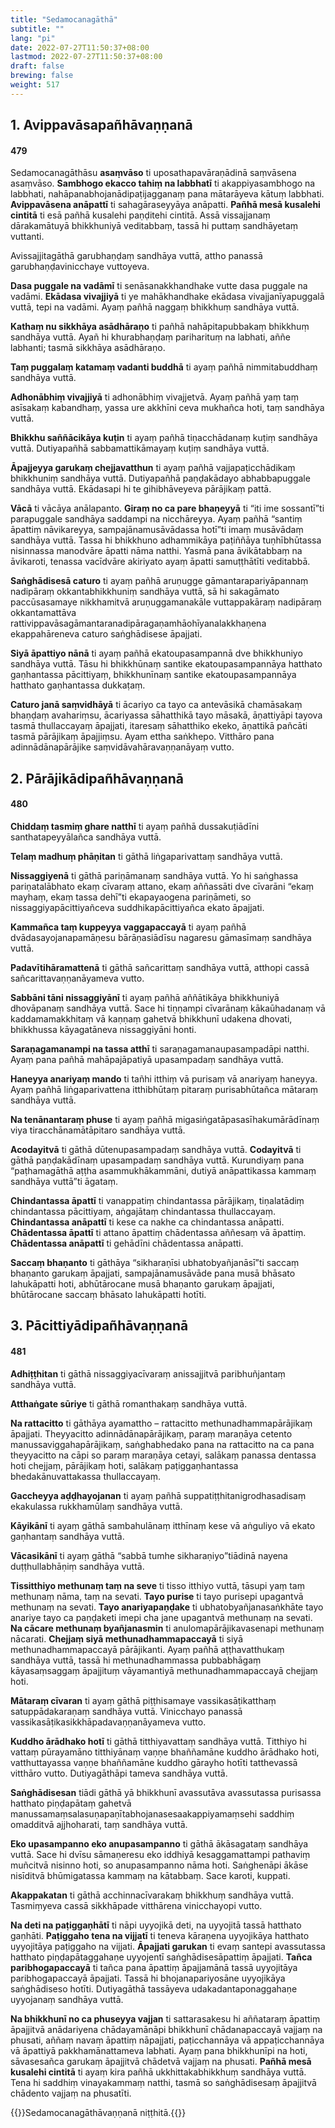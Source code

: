 ```yaml
---
title: "Sedamocanagāthā"
subtitle: ""
lang: "pi"
date: 2022-07-27T11:50:37+08:00
lastmod: 2022-07-27T11:50:37+08:00
draft: false
brewing: false
weight: 517
---
```


## 1. Avippavāsapañhāvaṇṇanā

#### 479

Sedamocanagāthāsu **asaṃvāso** ti uposathapavāraṇādinā saṃvāsena asaṃvāso. **Sambhogo ekacco tahiṃ na labbhatī** ti akappiyasambhogo na labbhati, nahāpanabhojanādipaṭijagganaṃ pana mātarāyeva kātuṃ labbhati. **Avippavāsena anāpattī** ti sahagāraseyyāya anāpatti. **Pañhā mesā kusalehi cintitā** ti esā pañhā kusalehi paṇḍitehi cintitā. Assā vissajjanaṃ dārakamātuyā bhikkhuniyā veditabbaṃ, tassā hi puttaṃ sandhāyetaṃ vuttanti.

Avissajjitagāthā garubhaṇḍaṃ sandhāya vuttā, attho panassā garubhaṇḍavinicchaye vuttoyeva.

**Dasa puggale na vadāmī** ti senāsanakkhandhake vutte dasa puggale na vadāmi. **Ekādasa vivajjiyā** ti ye mahākhandhake ekādasa vivajjanīyapuggalā vuttā, tepi na vadāmi. Ayaṃ pañhā naggaṃ bhikkhuṃ sandhāya vuttā.

**Kathaṃ nu sikkhāya asādhāraṇo** ti pañhā nahāpitapubbakaṃ bhikkhuṃ sandhāya vuttā. Ayañ hi khurabhaṇḍaṃ pariharituṃ na labhati, aññe labhanti; tasmā sikkhāya asādhāraṇo.

**Taṃ puggalaṃ katamaṃ vadanti buddhā** ti ayaṃ pañhā nimmitabuddhaṃ sandhāya vuttā.

**Adhonābhiṃ vivajjiyā** ti adhonābhiṃ vivajjetvā. Ayaṃ pañhā yaṃ taṃ asīsakaṃ kabandhaṃ, yassa ure akkhīni ceva mukhañca hoti, taṃ sandhāya vuttā.

**Bhikkhu saññācikāya kuṭin** ti ayaṃ pañhā tiṇacchādanaṃ kuṭiṃ sandhāya vuttā. Dutiyapañhā sabbamattikāmayaṃ kuṭiṃ sandhāya vuttā.

**Āpajjeyya garukaṃ chejjavatthun** ti ayaṃ pañhā vajjapaṭicchādikaṃ bhikkhuniṃ sandhāya vuttā. Dutiyapañhā paṇḍakādayo abhabbapuggale sandhāya vuttā. Ekādasapi hi te gihibhāveyeva pārājikaṃ pattā.

**Vācā** ti vācāya anālapanto. **Giraṃ no ca pare bhaṇeyyā** ti “iti ime sossantī”ti parapuggale sandhāya saddampi na nicchāreyya. Ayaṃ pañhā “santiṃ āpattiṃ nāvikareyya, sampajānamusāvādassa hotī”ti imaṃ musāvādaṃ sandhāya vuttā. Tassa hi bhikkhuno adhammikāya paṭiññāya tuṇhībhūtassa nisinnassa manodvāre āpatti nāma natthi. Yasmā pana āvikātabbaṃ na āvikaroti, tenassa vacīdvāre akiriyato ayaṃ āpatti samuṭṭhātīti veditabbā.

**Saṅghādisesā caturo** ti ayaṃ pañhā aruṇugge gāmantarapariyāpannaṃ nadipāraṃ okkantabhikkhuniṃ sandhāya vuttā, sā hi sakagāmato paccūsasamaye nikkhamitvā aruṇuggamanakāle vuttappakāraṃ nadipāraṃ okkantamattāva rattivippavāsagāmantaranadipāragaṇamhāohīyanalakkhaṇena ekappahāreneva caturo saṅghādisese āpajjati.

**Siyā āpattiyo nānā** ti ayaṃ pañhā ekatoupasampannā dve bhikkhuniyo sandhāya vuttā. Tāsu hi bhikkhūnaṃ santike ekatoupasampannāya hatthato gaṇhantassa pācittiyaṃ, bhikkhunīnaṃ santike ekatoupasampannāya hatthato gaṇhantassa dukkaṭaṃ.

**Caturo janā saṃvidhāyā** ti ācariyo ca tayo ca antevāsikā chamāsakaṃ bhaṇḍaṃ avahariṃsu, ācariyassa sāhatthikā tayo māsakā, āṇattiyāpi tayova tasmā thullaccayaṃ āpajjati, itaresaṃ sāhatthiko ekeko, āṇattikā pañcāti tasmā pārājikaṃ āpajjiṃsu. Ayam ettha saṅkhepo. Vitthāro pana adinnādānapārājike saṃvidāvahāravaṇṇanāyaṃ vutto.

## 2. Pārājikādipañhāvaṇṇanā

#### 480

**Chiddaṃ tasmiṃ ghare natthī** ti ayaṃ pañhā dussakuṭiādīni santhatapeyyālañca sandhāya vuttā.

**Telaṃ madhuṃ phāṇitan** ti gāthā liṅgaparivattaṃ sandhāya vuttā.

**Nissaggiyenā** ti gāthā pariṇāmanaṃ sandhāya vuttā. Yo hi saṅghassa pariṇatalābhato ekaṃ cīvaraṃ attano, ekaṃ aññassāti dve cīvarāni “ekaṃ mayhaṃ, ekaṃ tassa dehī”ti ekapayaogena pariṇāmeti, so nissaggiyapācittiyañceva suddhikapācittiyañca ekato āpajjati.

**Kammañca taṃ kuppeyya vaggapaccayā** ti ayaṃ pañhā dvādasayojanapamāṇesu bārāṇasiādīsu nagaresu gāmasīmaṃ sandhāya vuttā.

**Padavītihāramattenā** ti gāthā sañcarittaṃ sandhāya vuttā, atthopi cassā sañcarittavaṇṇanāyameva vutto.

**Sabbāni tāni nissaggiyānī** ti ayaṃ pañhā aññātikāya bhikkhuniyā dhovāpanaṃ sandhāya vuttā. Sace hi tiṇṇampi cīvarānaṃ kākaūhadanaṃ vā kaddamamakkhitaṃ vā kaṇṇaṃ gahetvā bhikkhunī udakena dhovati, bhikkhussa kāyagatāneva nissaggiyāni honti.

**Saraṇagamanampi na tassa atthī** ti saraṇagamanaupasampadāpi natthi. Ayaṃ pana pañhā mahāpajāpatiyā upasampadaṃ sandhāya vuttā.

**Haneyya anariyaṃ mando** ti tañhi itthiṃ vā purisaṃ vā anariyaṃ haneyya. Ayaṃ pañhā liṅgaparivattena itthibhūtaṃ pitaraṃ purisabhūtañca mātaraṃ sandhāya vuttā.

**Na tenānantaraṃ phuse** ti ayaṃ pañhā migasiṅgatāpasasīhakumārādīnaṃ viya tiracchānamātāpitaro sandhāya vuttā.

**Acodayitvā** ti gāthā dūtenupasampadaṃ sandhāya vuttā. **Codayitvā** ti gāthā paṇḍakādīnaṃ upasampadaṃ sandhāya vuttā. Kurundiyaṃ pana “paṭhamagāthā aṭṭha asammukhākammāni, dutiyā anāpattikassa kammaṃ sandhāya vuttā”ti āgataṃ.

**Chindantassa āpattī** ti vanappatiṃ chindantassa pārājikaṃ, tiṇalatādiṃ chindantassa pācittiyaṃ, aṅgajātaṃ chindantassa thullaccayaṃ. **Chindantassa anāpattī** ti kese ca nakhe ca chindantassa anāpatti. **Chādentassa āpattī** ti attano āpattiṃ chādentassa aññesaṃ vā āpattiṃ. **Chādentassa anāpattī** ti gehādīni chādentassa anāpatti.

**Saccaṃ bhaṇanto** ti gāthāya “sikharaṇīsi ubhatobyañjanāsī”ti saccaṃ bhaṇanto garukaṃ āpajjati, sampajānamusāvāde pana musā bhāsato lahukāpatti hoti, abhūtārocane musā bhaṇanto garukaṃ āpajjati, bhūtārocane saccaṃ bhāsato lahukāpatti hotīti.

## 3. Pācittiyādipañhāvaṇṇanā

#### 481

**Adhiṭṭhitan** ti gāthā nissaggiyacīvaraṃ anissajjitvā paribhuñjantaṃ sandhāya vuttā.

**Atthaṅgate sūriye** ti gāthā romanthakaṃ sandhāya vuttā.

**Na rattacitto** ti gāthāya ayamattho – rattacitto methunadhammapārājikaṃ āpajjati. Theyyacitto adinnādānapārājikaṃ, paraṃ maraṇāya cetento manussaviggahapārājikaṃ, saṅghabhedako pana na rattacitto na ca pana theyyacitto na cāpi so paraṃ maraṇāya cetayi, salākaṃ panassa dentassa hoti chejjaṃ, pārājikaṃ hoti, salākaṃ paṭiggaṇhantassa bhedakānuvattakassa thullaccayaṃ.

**Gaccheyya aḍḍhayojanan** ti ayaṃ pañhā suppatiṭṭhitanigrodhasadisaṃ ekakulassa rukkhamūlaṃ sandhāya vuttā.

**Kāyikānī** ti ayaṃ gāthā sambahulānaṃ itthīnaṃ kese vā aṅguliyo vā ekato gaṇhantaṃ sandhāya vuttā.

**Vācasikānī** ti ayaṃ gāthā “sabbā tumhe sikharaṇiyo”tiādinā nayena duṭṭhullabhāṇiṃ sandhāya vuttā.

**Tissitthiyo methunaṃ taṃ na seve** ti tisso itthiyo vuttā, tāsupi yaṃ taṃ methunaṃ nāma, taṃ na sevati. **Tayo purise** ti tayo purisepi upagantvā methunaṃ na sevati. **Tayo anariyapaṇḍake** ti ubhatobyañjanasaṅkhāte tayo anariye tayo ca paṇḍaketi imepi cha jane upagantvā methunaṃ na sevati. **Na cācare methunaṃ byañjanasmin** ti anulomapārājikavasenapi methunaṃ nācarati. **Chejjaṃ siyā methunadhammapaccayā** ti siyā methunadhammapaccayā pārājikanti. Ayaṃ pañhā aṭṭhavatthukaṃ sandhāya vuttā, tassā hi methunadhammassa pubbabhāgaṃ kāyasaṃsaggaṃ āpajjituṃ vāyamantiyā methunadhammapaccayā chejjaṃ hoti.

**Mātaraṃ cīvaran** ti ayaṃ gāthā piṭṭhisamaye vassikasāṭikatthaṃ satuppādakaraṇaṃ sandhāya vuttā. Vinicchayo panassā vassikasāṭikasikkhāpadavaṇṇanāyameva vutto.

**Kuddho ārādhako hotī** ti gāthā titthiyavattaṃ sandhāya vuttā. Titthiyo hi vattaṃ pūrayamāno titthiyānaṃ vaṇṇe bhaññamāne kuddho ārādhako hoti, vatthuttayassa vaṇṇe bhaññamāne kuddho gārayho hotīti tatthevassā vitthāro vutto. Dutiyagāthāpi tameva sandhāya vuttā.

**Saṅghādisesan** tiādi gāthā yā bhikkhunī avassutāva avassutassa purisassa hatthato piṇḍapātaṃ gahetvā manussamaṃsalasuṇapaṇītabhojanasesaakappiyamaṃsehi saddhiṃ omadditvā ajjhoharati, taṃ sandhāya vuttā.

**Eko upasampanno eko anupasampanno** ti gāthā ākāsagataṃ sandhāya vuttā. Sace hi dvīsu sāmaṇeresu eko iddhiyā kesaggamattampi pathaviṃ muñcitvā nisinno hoti, so anupasampanno nāma hoti. Saṅghenāpi ākāse nisīditvā bhūmigatassa kammaṃ na kātabbaṃ. Sace karoti, kuppati.

**Akappakatan** ti gāthā acchinnacīvarakaṃ bhikkhuṃ sandhāya vuttā. Tasmiṃyeva cassā sikkhāpade vitthārena vinicchayopi vutto.

**Na deti na paṭiggaṇhātī** ti nāpi uyyojikā deti, na uyyojitā tassā hatthato gaṇhāti. **Paṭiggaho tena na vijjatī** ti teneva kāraṇena uyyojikāya hatthato uyyojitāya paṭiggaho na vijjati. **Āpajjati garukan** ti evaṃ santepi avassutassa hatthato piṇḍapātaggahaṇe uyyojentī saṅghādisesāpattiṃ āpajjati. **Tañca paribhogapaccayā** ti tañca pana āpattiṃ āpajjamānā tassā uyyojitāya paribhogapaccayā āpajjati. Tassā hi bhojanapariyosāne uyyojikāya saṅghādiseso hotīti. Dutiyagāthā tassāyeva udakadantaponaggahaṇe uyyojanaṃ sandhāya vuttā.

**Na bhikkhunī no ca phuseyya vajjan** ti sattarasakesu hi aññataraṃ āpattiṃ āpajjitvā anādariyena chādayamānāpi bhikkhunī chādanapaccayā vajjaṃ na phusati, aññaṃ navaṃ āpattiṃ nāpajjati, paṭicchannāya vā appaṭicchannāya vā āpattiyā pakkhamānattameva labhati. Ayaṃ pana bhikkhunīpi na hoti, sāvasesañca garukaṃ āpajjitvā chādetvā vajjaṃ na phusati. **Pañhā mesā kusalehi cintitā** ti ayaṃ kira pañhā ukkhittakabhikkhuṃ sandhāya vuttā. Tena hi saddhiṃ vinayakammaṃ natthi, tasmā so saṅghādisesaṃ āpajjitvā chādento vajjaṃ na phusatīti.

{{<eof>}}Sedamocanagāthāvaṇṇanā niṭṭhitā.{{</eof>}}